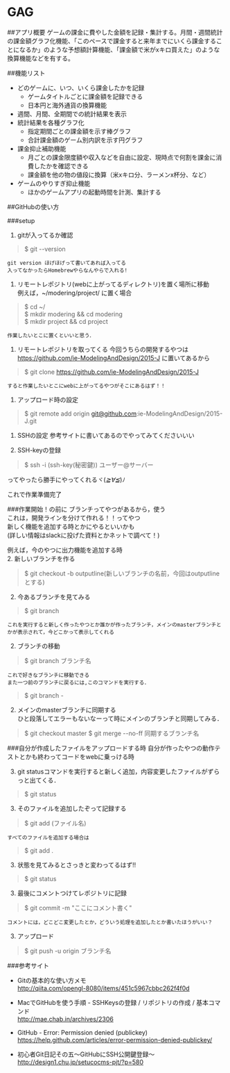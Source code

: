 # GAG

##アプリ概要
ゲームの課金に費やした金額を記録・集計する。月間・週間統計の課金額グラフ化機能、「このペースで課金すると来年までにいくら課金することになるか」のような予想額計算機能、「課金額で米がxキロ買えた」のような換算機能などを有する。

##機能リスト

- どのゲームに、いつ、いくら課金したかを記録
	- ゲームタイトルごとに課金額を記録できる
	- 日本円と海外通貨の換算機能
- 週間、月間、全期間での統計結果を表示
-	統計結果を各種グラフ化
	-	指定期間ごとの課金額を示す棒グラフ
	-	合計課金額のゲーム別内訳を示す円グラフ
- 課金抑止補助機能
	- 月ごとの課金限度額や収入などを自由に設定、現時点で何割を課金に消費したかを確認できる
	- 課金額を他の物の値段に換算（米xキロ分、ラーメンx杯分、など）
- ゲームのやりすぎ抑止機能
	-	ほかのゲームアプリの起動時間を計測、集計する

##GitHubの使い方

###setup

1. gitが入ってるか確認  
>$ git --version

	git version ほげほげって書いてあれば入ってる  	
	入ってなかったらHomebrewやらなんやらで入れる!  

1. リモートレポジトリ(webに上がってるディレクトリ)を置く場所に移動  
	例えば，~/modering/project/ に置く場合  
>$ cd ~/  
$ mkdir modering && cd modering  
$ mkdir project && cd project

	作業したいとこに置くといいと思う．

1. リモートレポジトリを取ってくる
	今回うちらの開発するやつは  
	https://github.com/ie-ModelingAndDesign/2015-J
	に置いてあるから
>$ git clone https://github.com/ie-ModelingAndDesign/2015-J

	すると作業したいとこにwebに上がってるやつがそこにあるはず！！  

1. アップロード時の設定
>$ git remote add origin git@github.com:ie-ModelingAndDesign/2015-J.git

1. SSHの設定
参考サイトに書いてあるのでやってみてくださいいい

1. SSH-keyの登録  
> $ ssh -i (ssh-key(秘密鍵)) ユーザー@サーバー  


ってやったら勝手にやってくれるヾ(*≧∀≦*)ﾉ  


これで作業準備完了 

###作業開始！の前に
ブランチってやつがあるから，使う  
これは，開発ラインを分けて作れる！！ってやつ  
新しく機能を追加する時とかにやるといいかも  
(詳しい情報はslackに投げた資料とかネットで調べて！)  
  
例えば，今のやつに出力機能を追加する時  
2. 新しいブランチを作る
>$ git checkout -b outputline(新しいブランチの名前，今回はoutputlineとする)

2. 今あるブランチを見てみる  
>$ git branch 

	これを実行すると新しく作ったやつとか誰かが作ったブランチ，メインのmasterブランチとかが表示されて，今どこかって表示してくれる

2. ブランチの移動
>$ git branch ブランチ名

	これで好きなブランチに移動できる
	また一つ前のブランチに戻るには,このコマンドを実行する．  
>$ git branch -
	

2. メインのmasterブランチに同期する  
ひと段落してエラーもないなーって時にメインのブランチと同期してみる．  
> $ git checkout master 
> $ git merge --no-ff 同期するブランチ名

###自分が作成したファイルをアップロードする時
自分が作ったやつの動作テストとかも終わってコードをwebに乗っける時  

3. git statusコマンドを実行すると新しく追加，内容変更したファイルがずらっと出てくる．  
>$ git status

3. そのファイルを追加したぞって記録する
>$ git add (ファイル名)

	すべてのファイルを追加する場合は  
>$ git add .

3. 状態を見てみるとさっきと変わってるはず!!
>$ git status

3. 最後にコメントつけてレポジトリに記録
>$ git commit -m "ここにコメント書く"
	
	コメントには，どこどこ変更したとか，どういう処理を追加したとか書いたほうがいい？

3. アップロード
> $ git push -u origin ブランチ名

###参考サイト
- Gitの基本的な使い方メモ  
http://qiita.com/opengl-8080/items/451c5967cbbc262f4f0d  

- MacでGitHubを使う手順 - SSHKeysの登録 / リポジトリの作成 / 基本コマンド  
http://mae.chab.in/archives/2306  

- GitHub - Error: Permission denied (publickey)  
https://help.github.com/articles/error-permission-denied-publickey/  

- 初心者Git日記その五～GitHubにSSH公開鍵登録～  
http://design1.chu.jp/setucocms-pjt/?p=580  



